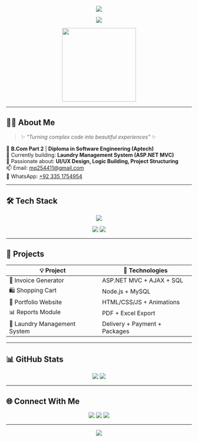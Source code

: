 <!-- 💖 Animated Gradient Banner -->
<p align="center">
  <img src="https://capsule-render.vercel.app/api?type=waving&height=200&text=✨%20Maheen%20Qamar%20✨&fontAlign=center&fontColor=fff&color=F78DA7&fontSize=45&animation=twinkling"/>
</p>

<!-- 🎯 Typing Animated Subtitle -->
<p align="center">
  <img src="https://readme-typing-svg.herokuapp.com?font=Fira+Code&weight=600&size=24&pause=1000&color=F78DA7&center=true&vCenter=true&width=600&lines=💻+Web+Developer;🎨+Creative+UI+Designer;📚+Full+Stack+Learner;🧠+Problem+Solver;🌸+Based+in+Karachi" />
</p>

<!-- 🎀 Cute Floating GIF -->
<p align="center">
  <img src="https://media.giphy.com/media/3oEjI6SIIHBdRxXI40/giphy.gif" width="200" />
</p>

---

## 👩‍💻 About Me

> ✨ _“Turning complex code into beautiful experiences”_ ✨

🌸 **B.Com Part 2** | **Diploma in Software Engineering (Aptech)**  
🧺 Currently building: **Laundry Management System (ASP.NET MVC)**  
💬 Passionate about: **UI/UX Design, Logic Building, Project Structuring**  
📫 Email: [mq254411@gmail.com](mailto:mq254411@gmail.com)  
📱 WhatsApp: [+92 335 1754954](https://wa.me/923351754954)

---

## 🛠️ Tech Stack

<p align="center">
  <img src="https://skillicons.dev/icons?i=html,css,bootstrap,js,angular,php,mysql,vscode" />
</p>

<p align="center">
  <img src="https://img.shields.io/badge/SQL%20Server-CC2927?style=for-the-badge&logo=microsoftsqlserver&logoColor=white" />
  <img src="https://img.shields.io/badge/AJAX-blue?style=for-the-badge&logo=ajax&logoColor=white" />
</p>

---

## 🚀 Projects

| 💡 Project | 🔧 Technologies |
|-----------|----------------|
| 🧾 Invoice Generator | ASP.NET MVC + AJAX + SQL |
| 🛍️ Shopping Cart | Node.js + MySQL |
| 🎨 Portfolio Website | HTML/CSS/JS + Animations |
| 📊 Reports Module | PDF + Excel Export |
| 🧺 Laundry Management System | Delivery + Payment + Packages |

---

## 📊 GitHub Stats

<p align="center">
  <img src="https://github-readme-stats.vercel.app/api?username=maheen821&show_icons=true&theme=pink&hide_border=true&title_color=f78da7&icon_color=f78da7" />
  <img src="https://github-readme-stats.vercel.app/api/top-langs/?username=maheen821&layout=compact&theme=pink&hide_border=true&title_color=f78da7" />
</p>

---

## 🌐 Connect With Me

<p align="center">
  <a href="mailto:mq254411@gmail.com"><img src="https://img.shields.io/badge/Gmail-D14836?style=for-the-badge&logo=gmail&logoColor=white" /></a>
  <a href="https://wa.me/923351754954"><img src="https://img.shields.io/badge/WhatsApp-25D366?style=for-the-badge&logo=whatsapp&logoColor=white" /></a>
  <a href="https://github.com/maheen821"><img src="https://img.shields.io/badge/GitHub-100000?style=for-the-badge&logo=github&logoColor=white" /></a>
</p>

---

<!-- 🌊 Footer Wave -->
<p align="center">
  <img src="https://capsule-render.vercel.app/api?type=waving&color=F78DA7&height=100&section=footer"/>
</p>
